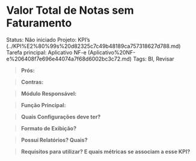 # Valor Total de Notas sem Faturamento

Status: Não iniciado
Projeto: KPI’s (../KPI%E2%80%99s%20d82325c7c49b48189ca757318627d788.md)
Tarefa principal: Aplicativo NF-e (Aplicativo%20NF-e%206408f7e696e44074a7f68d6002bc3c72.md)
Tags: BI, Revisar

> **Prós:**
> 

> **Contras:**
> 

> **Módulo Responsável:**
> 

> **Função Principal:**
> 

> **Quais Configurações deve ter?**
> 

> **Formato de Exibição?**
> 

> **Possuí Relatórios? Quais?**
> 

> **Requisitos para utilizar? E quais métricas se associam a esse KPI?**
>